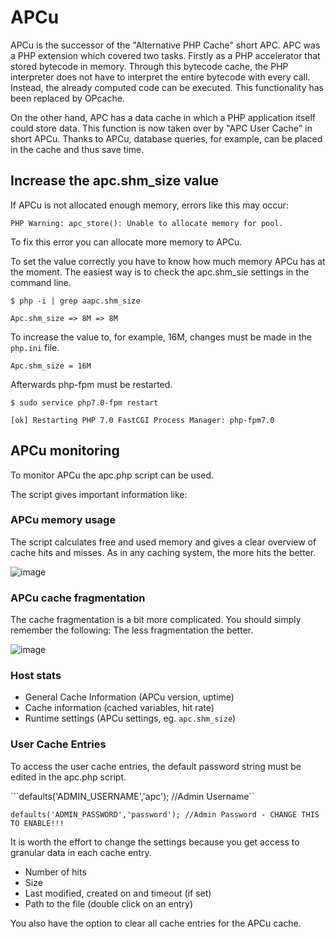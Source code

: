 # APCu

APCu is the successor of the "Alternative PHP Cache" short APC. APC was a PHP extension which covered two tasks. Firstly as a PHP accelerator that stored bytecode in memory. Through this bytecode cache, the PHP interpreter does not have to interpret the entire bytecode with every call. Instead, the already computed code can be executed. This functionality has been replaced by OPcache.

On the other hand, APC has a data cache in which a PHP application itself could store data. This function is now taken over by "APC User Cache" in short APCu. Thanks to APCu, database queries, for example, can be placed in the cache and thus save time.



## Increase the apc.shm_size value

If APCu is not allocated enough memory, errors like this may occur:

```PHP Warning: apc_store(): Unable to allocate memory for pool.```

To fix this error you can allocate more memory to APCu.

To set the value correctly you have to know how much memory APCu has at the moment. The easiest way is to check the apc.shm\_sie settings in the command line.

```$ php -i | grep aapc.shm_size```

```Apc.shm_size => 8M => 8M```

To increase the value to, for example, 16M, changes must be made in the ``php.ini`` file.

```Apc.shm_size = 16M```

Afterwards php-fpm must be restarted.

```$ sudo service php7.0-fpm restart```

```[ok] Restarting PHP 7.0 FastCGI Process Manager: php-fpm7.0```

## APCu monitoring

To monitor APCu the apc.php script can be used.

The script gives important information like:

### APCu memory usage

The script calculates free and used memory and gives a clear overview of cache hits and misses. As in any caching system, the more hits the better.

![image](https://user-images.githubusercontent.com/47870802/187645357-8caf875b-ba36-4d71-9265-2b6518232c47.png)

### APCu cache fragmentation

The cache fragmentation is a bit more complicated. You should simply remember the following: The less fragmentation the better.

![image](https://user-images.githubusercontent.com/47870802/187645421-782b129f-b23d-47bc-85df-7747d7077669.png)

### Host stats

- General Cache Information (APCu version, uptime)
- Cache information (cached variables, hit rate)
- Runtime settings (APCu settings, eg. ``apc.shm_size``)

### User Cache Entries

To access the user cache entries, the default password string must be edited in the apc.php script.

```defaults('ADMIN_USERNAME','apc'); //Admin Username``

```defaults('ADMIN_PASSWORD','password'); //Admin Password - CHANGE THIS TO ENABLE!!!```

It is worth the effort to change the settings because you get access to granular data in each cache entry.

- Number of hits
- Size
- Last modified, created on and timeout (if set)
- Path to the file (double click on an entry)

You also have the option to clear all cache entries for the APCu cache.
